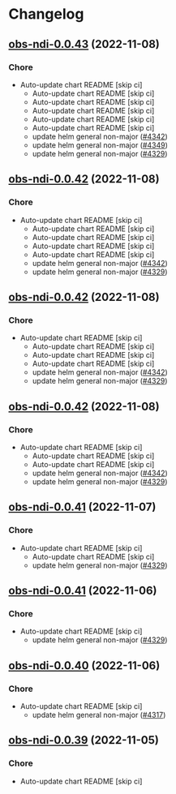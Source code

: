 # Changelog



## [obs-ndi-0.0.43](https://github.com/truecharts/charts/compare/obs-ndi-0.0.40...obs-ndi-0.0.43) (2022-11-08)

### Chore

- Auto-update chart README [skip ci]
  - Auto-update chart README [skip ci]
  - Auto-update chart README [skip ci]
  - Auto-update chart README [skip ci]
  - Auto-update chart README [skip ci]
  - Auto-update chart README [skip ci]
  - update helm general non-major ([#4342](https://github.com/truecharts/charts/issues/4342))
  - update helm general non-major ([#4349](https://github.com/truecharts/charts/issues/4349))
  - update helm general non-major ([#4329](https://github.com/truecharts/charts/issues/4329))




## [obs-ndi-0.0.42](https://github.com/truecharts/charts/compare/obs-ndi-0.0.40...obs-ndi-0.0.42) (2022-11-08)

### Chore

- Auto-update chart README [skip ci]
  - Auto-update chart README [skip ci]
  - Auto-update chart README [skip ci]
  - Auto-update chart README [skip ci]
  - Auto-update chart README [skip ci]
  - update helm general non-major ([#4342](https://github.com/truecharts/charts/issues/4342))
  - update helm general non-major ([#4329](https://github.com/truecharts/charts/issues/4329))




## [obs-ndi-0.0.42](https://github.com/truecharts/charts/compare/obs-ndi-0.0.40...obs-ndi-0.0.42) (2022-11-08)

### Chore

- Auto-update chart README [skip ci]
  - Auto-update chart README [skip ci]
  - Auto-update chart README [skip ci]
  - Auto-update chart README [skip ci]
  - update helm general non-major ([#4342](https://github.com/truecharts/charts/issues/4342))
  - update helm general non-major ([#4329](https://github.com/truecharts/charts/issues/4329))




## [obs-ndi-0.0.42](https://github.com/truecharts/charts/compare/obs-ndi-0.0.40...obs-ndi-0.0.42) (2022-11-08)

### Chore

- Auto-update chart README [skip ci]
  - Auto-update chart README [skip ci]
  - Auto-update chart README [skip ci]
  - update helm general non-major ([#4342](https://github.com/truecharts/charts/issues/4342))
  - update helm general non-major ([#4329](https://github.com/truecharts/charts/issues/4329))




## [obs-ndi-0.0.41](https://github.com/truecharts/charts/compare/obs-ndi-0.0.40...obs-ndi-0.0.41) (2022-11-07)

### Chore

- Auto-update chart README [skip ci]
  - Auto-update chart README [skip ci]
  - update helm general non-major ([#4329](https://github.com/truecharts/charts/issues/4329))




## [obs-ndi-0.0.41](https://github.com/truecharts/charts/compare/obs-ndi-0.0.40...obs-ndi-0.0.41) (2022-11-06)

### Chore

- Auto-update chart README [skip ci]
  - update helm general non-major ([#4329](https://github.com/truecharts/charts/issues/4329))




## [obs-ndi-0.0.40](https://github.com/truecharts/charts/compare/obs-ndi-0.0.39...obs-ndi-0.0.40) (2022-11-06)

### Chore

- Auto-update chart README [skip ci]
  - update helm general non-major ([#4317](https://github.com/truecharts/charts/issues/4317))




## [obs-ndi-0.0.39](https://github.com/truecharts/charts/compare/obs-ndi-0.0.38...obs-ndi-0.0.39) (2022-11-05)

### Chore

- Auto-update chart README [skip ci]
